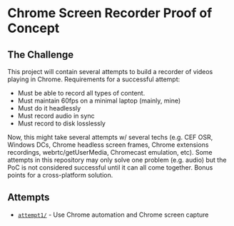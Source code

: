 # Chrome Screen Recorder Proof of Concept

## The Challenge

This project will contain several attempts to build a recorder of videos playing in Chrome. Requirements for a
successful attempt:

* Must be able to record all types of content.
* Must maintain 60fps on a minimal laptop (mainly, mine)
* Must do it headlessly
* Must record audio in sync
* Must record to disk losslessly

Now, this might take several attempts w/ several techs (e.g. CEF OSR, Windows DCs, Chrome headless screen frames,
Chrome extensions recordings, webrtc/getUserMedia, Chromecast emulation, etc). Some attempts in this repository may only
solve one problem (e.g. audio) but the PoC is not considered successful until it can all come together. Bonus points for
a cross-platform solution.

## Attempts

* [`attempt1/`](attempt1) - Use Chrome automation and Chrome screen capture